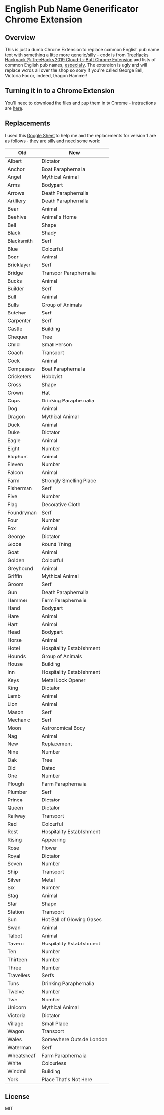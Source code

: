 # English Pub Name Generificator Chrome Extension

## Overview
This is just a dumb Chrome Extension to replace common English pub name text with something a little more generic/silly - code is from [TreeHacks](https://www.treehacks.com/) [Hackpack @ TreeHacks 2019 Cloud-to-Butt Chrome Extension](https://github.com/TreeHacks/hackpack-chrome-ext) and lists of common English pub names, [especially](https://www.pubsgalore.co.uk/stats/pubs/pub-names/). The extension is ugly and will replace words all over the shop so sorry if you're called George Bell, Victoria Fox or, indeed, Dragon Hammer!

## Turning it in to a Chrome Extension
You'll need to download the files and pup them in to Chrome - instructions are [here](https://github.com/TreeHacks/hackpack-chrome-ext).

## Replacements
I used this [Google Sheet](https://docs.google.com/spreadsheets/d/1U0PUWbHSyKcI_5kytN0jn-_t79_WeC9tLUDOpoSNAUA/edit?usp=sharing) to help me and the replacements for version 1 are as follows - they are silly and need some work:

|  Old | New |
| --- | --- |
|  Albert | Dictator |
|  Anchor | Boat Paraphernalia |
|  Angel | Mythical Animal |
|  Arms | Bodypart |
|  Arrows | Death Paraphernalia |
|  Artillery | Death Paraphernalia |
|  Bear | Animal |
|  Beehive | Animal's Home |
|  Bell | Shape |
|  Black | Shady |
|  Blacksmith | Serf |
|  Blue | Colourful |
|  Boar | Animal |
|  Bricklayer | Serf |
|  Bridge | Transpor Paraphernalia |
|  Bucks | Animal |
|  Builder | Serf |
|  Bull | Animal |
|  Bulls | Group of Animals |
|  Butcher | Serf |
|  Carpenter | Serf |
|  Castle | Building |
|  Chequer | Tree |
|  Child | Small Person |
|  Coach | Transport |
|  Cock | Animal |
|  Compasses | Boat Paraphernalia |
|  Cricketers | Hobbyist |
|  Cross | Shape |
|  Crown | Hat |
|  Cups | Drinking Paraphernalia |
|  Dog | Animal |
|  Dragon | Mythical Animal |
|  Duck | Animal |
|  Duke | Dictator |
|  Eagle | Animal |
|  Eight | Number |
|  Elephant | Animal |
|  Eleven | Number |
|  Falcon | Animal |
|  Farm | Strongly Smelling Place |
|  Fisherman | Serf |
|  Five | Number |
|  Flag | Decorative Cloth |
|  Foundryman | Serf |
|  Four | Number |
|  Fox | Animal |
|  George | Dictator |
|  Globe | Round Thing |
|  Goat | Animal |
|  Golden | Colourful |
|  Greyhound | Animal |
|  Griffin | Mythical Animal |
|  Groom | Serf |
|  Gun | Death Paraphernalia |
|  Hammer | Farm Paraphernalia |
|  Hand | Bodypart |
|  Hare | Animal |
|  Hart | Animal |
|  Head | Bodypart |
|  Horse | Animal |
|  Hotel | Hospitality Establishment |
|  Hounds | Group of Animals |
|  House | Building |
|  Inn | Hospitality Establishment |
|  Keys | Metal Lock Opener |
|  King | Dictator |
|  Lamb | Animal |
|  Lion | Animal |
|  Mason | Serf |
|  Mechanic | Serf |
|  Moon | Astronomical Body |
|  Nag | Animal |
|  New | Replacement |
|  Nine | Number |
|  Oak | Tree |
|  Old | Dated |
|  One | Number |
|  Plough | Farm Paraphernalia |
|  Plumber | Serf |
|  Prince | Dictator |
|  Queen | Dictator |
|  Railway | Transport |
|  Red | Colourful |
|  Rest | Hospitality Establishment |
|  Rising | Appearing |
|  Rose | Flower |
|  Royal | Dictator |
|  Seven | Number |
|  Ship | Transport |
|  Silver | Metal |
|  Six | Number |
|  Stag | Animal |
|  Star | Shape |
|  Station | Transport |
|  Sun | Hot Ball of Glowing Gases |
|  Swan | Animal |
|  Talbot | Animal |
|  Tavern | Hospitality Establishment |
|  Ten | Number |
|  Thirteen | Number |
|  Three | Number |
|  Travellers | Serfs |
|  Tuns | Drinking Paraphernalia |
|  Twelve | Number |
|  Two | Number |
|  Unicorn | Mythical Animal |
|  Victoria | Dictator |
|  Village | Small Place |
|  Wagon | Transport |
|  Wales | Somewhere Outside London |
|  Waterman | Serf |
|  Wheatsheaf | Farm Paraphernalia |
|  White | Colourless |
|  Windmill | Building |
|  York | Place That's Not Here |

## License
MIT
